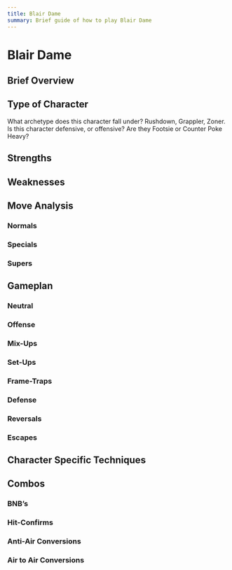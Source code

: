 ```yaml
---
title: Blair Dame
summary: Brief guide of how to play Blair Dame
---
```

# Blair Dame

## Brief Overview

## Type of Character

What archetype does this character fall under? Rushdown, Grappler, Zoner. Is this character defensive, or offensive? Are they Footsie or Counter Poke Heavy? 

## Strengths

## Weaknesses

## Move Analysis

### Normals

### Specials

### Supers

## Gameplan

### Neutral

### Offense

### Mix-Ups

### Set-Ups

### Frame-Traps

### Defense

### Reversals

### Escapes

## Character Specific Techniques

## Combos

### BNB’s

### Hit-Confirms

### Anti-Air Conversions

### Air to Air Conversions
